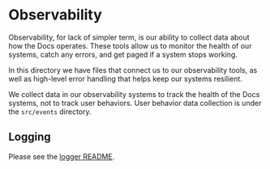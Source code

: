 # Observability

Observability, for lack of simpler term, is our ability to collect data about how the Docs operates. These tools allow us to monitor the health of our systems, catch any errors, and get paged if a system stops working.

In this directory we have files that connect us to our observability tools, as well as high-level error handling that helps keep our systems resilient.

We collect data in our observability systems to track the health of the Docs systems, not to track user behaviors. User behavior data collection is under the `src/events` directory.

## Logging

Please see the [logger README](./logger/README.md).
